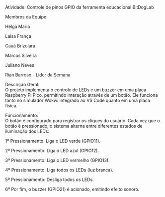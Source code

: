 Atividade: Controle de pinos GPIO da ferramenta educacional BitDogLab<br>  

Membros da Equipe:<br>   

Helga Maria<br>  

Laisa França<br>  

Cauã Brizolara<br>   
 
Marcos Silveira<br>   

Juliano Neves<br>   
 
Rian Barroso - Lider da Semana<br>   

Descrição Geral: <br>
O projeto implementa o controle de LEDs e um buzzer em uma placa Raspberry Pi Pico, permitindo interação através de um botão. Ele funciona tanto no simulador Wokwi integrado ao VS Code quanto em uma placa física. <br>

Funcionamento: <br>
O botão é configurado para registrar os cliques do usuário. Cada vez que o botão é pressionado, o sistema alterna entre diferentes estados de iluminação dos LEDs: <br> 

1º Pressionamento: Liga o LED verde (GPIO11). 

2º Pressionamento: Liga o LED azul (GPIO12). 

3º Pressionamento: Liga o LED vermelho (GPIO13). 

4º Pressionamento: Liga todos os LEDs (luz branca). 

5º Pressionamento: Desliga todos os LEDs. 

6º Por fim, o buzzer (GPIO21) é acionado, emitindo efeito sonoro. 
